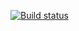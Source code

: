 [![Build status](https://ci.appveyor.com/api/projects/status/53pb2sf4mqsgyxpi?svg=true)](https://ci.appveyor.com/project/arbprog/ra-router-crud)
